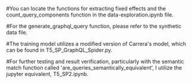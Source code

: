 #You can locate the functions for extracting fixed effects and the count_query_components function in the data-exploration.ipynb file. 

#For the generate_graphql_query function, please refer to the synthetic data file. 

#The training model utilizes a modified version of Carrera's model, which can be found in T5_SP_GraphQL_Spider.py. 

#For further testing and result verification, particularly with the semantic match function called 'are_queries_semantically_equivalent', I utilize the jupyter equivalent, T5_SP2.ipynb.

